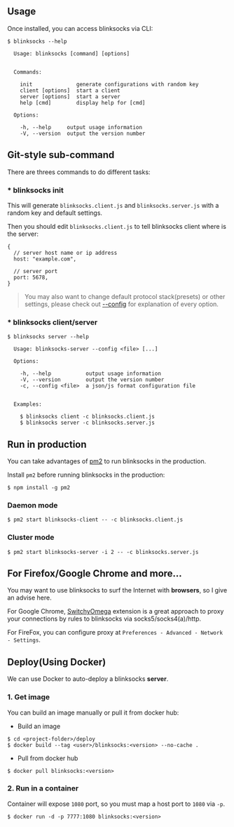 ## Usage

Once installed, you can access blinksocks via CLI:

```
$ blinksocks --help

  Usage: blinksocks [command] [options]


  Commands:

    init              generate configurations with random key
    client [options]  start a client
    server [options]  start a server
    help [cmd]        display help for [cmd]

  Options:

    -h, --help     output usage information
    -V, --version  output the version number

```

## Git-style sub-command

There are threes commands to do different tasks:

### * blinksocks init

This will generate `blinksocks.client.js` and `blinksocks.server.js` with a random key and default settings.

Then you should edit `blinksocks.client.js` to tell blinksocks client where is the server:

```
{
  // server host name or ip address
  host: "example.com",

  // server port
  port: 5678,
}
```

> You may also want to change default protocol stack(presets) or other settings, please check out [--config](../config)
for explanation of every option.

### * blinksocks client/server

```
$ blinksocks server --help

  Usage: blinksocks-server --config <file> [...]

  Options:

    -h, --help           output usage information
    -V, --version        output the version number
    -c, --config <file>  a json/js format configuration file


  Examples:

    $ blinksocks client -c blinksocks.client.js
    $ blinksocks server -c blinksocks.server.js

```

## Run in production

You can take advantages of [pm2](https://github.com/unitech/pm2) to run blinksocks in the production.

Install `pm2` before running blinksocks in the production:

```
$ npm install -g pm2
```

### Daemon mode

```
$ pm2 start blinksocks-client -- -c blinksocks.client.js
```

### Cluster mode

```
$ pm2 start blinksocks-server -i 2 -- -c blinksocks.server.js
```

## For Firefox/Google Chrome and more...

You may want to use blinksocks to surf the Internet with **browsers**, so I give an advise here.

For Google Chrome, [SwitchyOmega](https://github.com/FelisCatus/SwitchyOmega) extension is a great approach to proxy your
connections by rules to blinksocks via socks5/socks4(a)/http.

For FireFox, you can configure proxy at `Preferences - Advanced - Network - Settings`.

## Deploy(Using Docker)

We can use Docker to auto-deploy a blinksocks **server**.

### 1. Get image

You can build an image manually or pull it from docker hub:

* Build an image

```
$ cd <project-folder>/deploy
$ docker build --tag <user>/blinksocks:<version> --no-cache .
```

* Pull from docker hub

```
$ docker pull blinksocks:<version>
```

### 2. Run in a container

Container will expose `1080` port, so you must map a host port to `1080` via `-p`.

```
$ docker run -d -p 7777:1080 blinksocks:<version>
```
